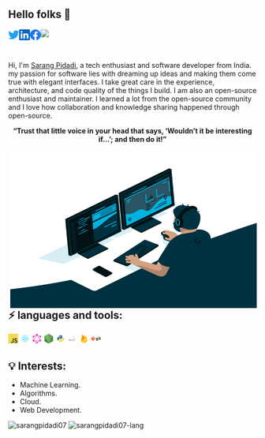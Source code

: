 ## Hello folks :wave:
<a href="https://twitter.com/sarangpidadi07">
  <img align="left" alt="Twitter" width="22px" src="https://github.com/sarangpidadi07/sarangpidadi07/blob/master/icons/twitter.svg" />
</a>
<a href="https://www.linkedin.com/in/sarang-pidadi-144160116/">
  <img align="left" alt="LinkedIN" width="22px" src="https://github.com/sarangpidadi07/sarangpidadi07/blob/master/icons/linkedin.svg" />
</a>
<a href="https://www.facebook.com/sarangpidadi07">
  <img align="left" alt="facebook" width="22px" src="https://github.com/sarangpidadi07/sarangpidadi07/blob/master/icons/facebook.svg" />
</a>

![](https://visitor-badge.glitch.me/badge?page_id=sarangpidadi07.sarangpidadi07)

<br />

Hi, I'm [Sarang Pidadi](https://sarangpidadi07.github.io/), a tech enthusiast and software developer from India. my passion for software lies with dreaming up ideas and making them come true with elegant interfaces. I take great care in the experience, architecture, and code quality of the things I build.
I am also an open-source enthusiast and maintainer. I learned a lot from the open-source community and I love how collaboration and knowledge sharing happened through open-source.

<p align="center"><b> “Trust that little voice in your head that says, ‘Wouldn’t it be interesting if…’; and then do it!” </b></p>

  <img align="right" alt="GIF" src="https://github.com/sarangpidadi07/sarangpidadi07/blob/master/code.gif?raw=true" width="500" height="320" />
  

## :zap: languages and tools:

<code><img height="20" src="https://raw.githubusercontent.com/github/explore/80688e429a7d4ef2fca1e82350fe8e3517d3494d/topics/javascript/javascript.png"></code>
<code><img height="20" src="https://raw.githubusercontent.com/github/explore/80688e429a7d4ef2fca1e82350fe8e3517d3494d/topics/react/react.png"></code>
<code><img height="20" src="https://raw.githubusercontent.com/github/explore/5c058a388828bb5fde0bcafd4bc867b5bb3f26f3/topics/graphql/graphql.png"></code>
<code><img height="20" src="https://raw.githubusercontent.com/github/explore/80688e429a7d4ef2fca1e82350fe8e3517d3494d/topics/nodejs/nodejs.png"></code>
<code><img height="20" src="https://raw.githubusercontent.com/github/explore/80688e429a7d4ef2fca1e82350fe8e3517d3494d/topics/python/python.png"></code>
<code><img height="20" src="https://raw.githubusercontent.com/github/explore/80688e429a7d4ef2fca1e82350fe8e3517d3494d/topics/mysql/mysql.png"></code>
<code><img height="20" src="https://raw.githubusercontent.com/github/explore/80688e429a7d4ef2fca1e82350fe8e3517d3494d/topics/firebase/firebase.png"></code>
<code><img height="20" src="https://raw.githubusercontent.com/github/explore/80688e429a7d4ef2fca1e82350fe8e3517d3494d/topics/git/git.png"></code>


## :bulb: Interests:
* Machine Learning.
* Algorithms.
* Cloud.
* Web Development.

<div style="display:inline">
 <img src="https://github-readme-stats.vercel.app/api?username=sarangpidadi07&show_icons=true&theme=dark" alt="sarangpidadi07" /> <img src="https://github-readme-stats.vercel.app/api/top-langs/?username=sarangpidadi07&layout=compact&theme=dark" alt="sarangpidadi07-lang" />
</div>
<!--   [![Top Langs](https://github-readme-stats.vercel.app/api/top-langs/?username=sarangpidadi07&layout=compact&theme=dark)](https://github.com/sarangpidadi07/github-readme-stats) -->
